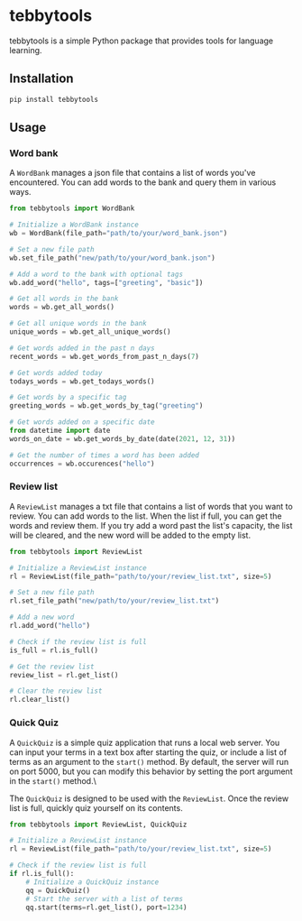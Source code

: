 # tebbytools

tebbytools is a simple Python package that provides tools for language learning.

## Installation

```bash
pip install tebbytools
```

## Usage

### Word bank

A `WordBank` manages a json file that contains a list of words you've encountered.
You can add words to the bank and query them in various ways.

```python
from tebbytools import WordBank

# Initialize a WordBank instance
wb = WordBank(file_path="path/to/your/word_bank.json")

# Set a new file path
wb.set_file_path("new/path/to/your/word_bank.json")

# Add a word to the bank with optional tags
wb.add_word("hello", tags=["greeting", "basic"])

# Get all words in the bank
words = wb.get_all_words()

# Get all unique words in the bank
unique_words = wb.get_all_unique_words()

# Get words added in the past n days
recent_words = wb.get_words_from_past_n_days(7)

# Get words added today
todays_words = wb.get_todays_words()

# Get words by a specific tag
greeting_words = wb.get_words_by_tag("greeting")

# Get words added on a specific date
from datetime import date
words_on_date = wb.get_words_by_date(date(2021, 12, 31))

# Get the number of times a word has been added
occurrences = wb.occurences("hello")
```

### Review list

A `ReviewList` manages a txt file that contains a list of words that you want to review.
You can add words to the list. When the list if full, you can get the words and review them.
If you try add a word past the list's capacity, the list will be cleared, and the new word will be added to the empty list.

```python
from tebbytools import ReviewList

# Initialize a ReviewList instance
rl = ReviewList(file_path="path/to/your/review_list.txt", size=5)

# Set a new file path
rl.set_file_path("new/path/to/your/review_list.txt")

# Add a new word
rl.add_word("hello")

# Check if the review list is full
is_full = rl.is_full()

# Get the review list
review_list = rl.get_list()

# Clear the review list
rl.clear_list()
```

### Quick Quiz

A `QuickQuiz` is a simple quiz application that runs a local web server.
You can input your terms in a text box after starting the quiz, or include a list of terms as an argument to the `start()` method.
By default, the server will run on port 5000, but you can modify this behavior by setting the port argument in the `start()` method.\

The `QuickQuiz` is designed to be used with the `ReviewList`. Once the review list is full, quickly quiz yourself on its contents.

```python
from tebbytools import ReviewList, QuickQuiz

# Initialize a ReviewList instance
rl = ReviewList(file_path="path/to/your/review_list.txt", size=5)

# Check if the review list is full
if rl.is_full():
    # Initialize a QuickQuiz instance
    qq = QuickQuiz()
    # Start the server with a list of terms
    qq.start(terms=rl.get_list(), port=1234)
```
